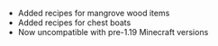 
- Added recipes for mangrove wood items
- Added recipes for chest boats
- Now uncompatible with pre-1.19 Minecraft versions